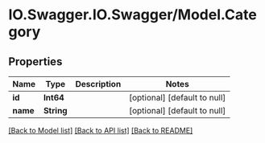 # IO.Swagger.IO.Swagger/Model.Category
## Properties

Name | Type | Description | Notes
------------ | ------------- | ------------- | -------------
**id** | **Int64** |  | [optional] [default to null]
**name** | **String** |  | [optional] [default to null]

[[Back to Model list]](../README.md#documentation-for-models) [[Back to API list]](../README.md#documentation-for-api-endpoints) [[Back to README]](../README.md)

